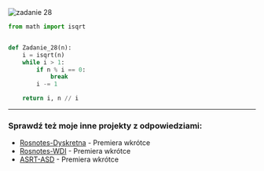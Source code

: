 <picture>
  <source srcset="../../srt/zbior_zadan/28.png" media="(prefers-color-scheme: light)">
  <source srcset="../../srt/zbior_zadan/black_28.png" media="(prefers-color-scheme: dark)">
  <img src="../../srt/zbior_zadan/black_28.png" alt="zadanie 28">
</picture>

```python
from math import isqrt


def Zadanie_28(n):
    i = isqrt(n)
    while i > 1:
        if n % i == 0:
            break
        i -= 1

    return i, n // i

```

---
### Sprawdź też moje inne projekty z odpowiedziami:
- [Rosnotes-Dyskretna](https://github.com/kamilGie/Rosnotes-Dyskretna) - Premiera wkrótce
- [Rosnotes-WDI](https://github.com/kamilGie/Rosnotes-WDI) - Premiera wkrótce
- [ASRT-ASD](https://github.com/kamilGie/Rosnotes-Dyskretna) - Premiera wkrótce
